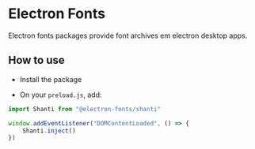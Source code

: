 # Electron Fonts

Electron fonts packages provide font archives em electron desktop apps.

## How to use

* Install the package

* On your `preload.js`, add:

```ts
import Shanti from "@electron-fonts/shanti"

window.addEventListener("DOMContentLoaded", () => {
    Shanti.inject()
})
```